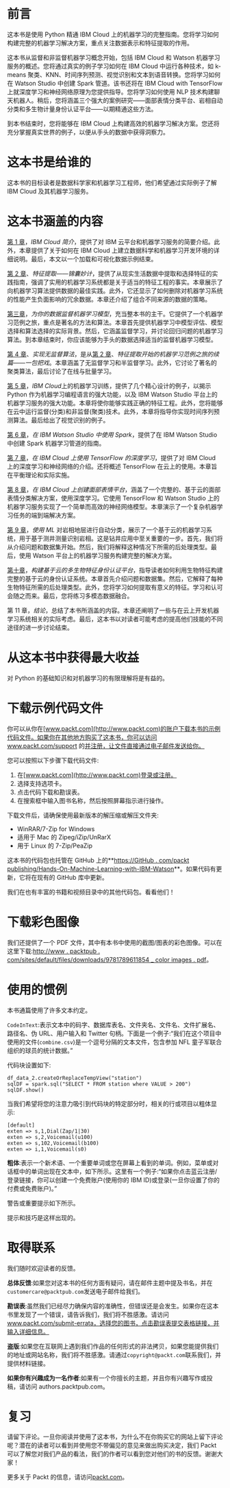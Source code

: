 

# 前言

这本书是使用 Python 精通 IBM Cloud 上的机器学习的完整指南。您将学习如何构建完整的机器学习解决方案，重点关注数据表示和特征提取的作用。

这本书从监督和非监督机器学习概念开始，包括 IBM Cloud 和 Watson 机器学习服务的概述。您将通过真实的例子学习如何在 IBM Cloud 中运行各种技术，如 k-means 聚类、KNN、时间序列预测、视觉识别和文本到语音转换。您将学习如何在 Watson Studio 中创建 Spark 管道。该书还将在 IBM Cloud with TensorFlow 上就深度学习和神经网络原理为您提供指导。您将学习如何使用 NLP 技术构建聊天机器人。稍后，您将涵盖三个强大的案例研究——面部表情分类平台、岩相自动分类和多生物计量身份认证平台——以期精通这些方法。

到本书结束时，您将能够在 IBM Cloud 上构建高效的机器学习解决方案。您还将充分掌握真实世界的例子，以便从手头的数据中获得洞察力。



# 这本书是给谁的

这本书的目标读者是数据科学家和机器学习工程师，他们希望通过实际例子了解 IBM Cloud 及其机器学习服务。



# 这本书涵盖的内容

[第 1 章](07c92a06-635f-41ef-b2be-3654ba90b790.xhtml)，*IBM Cloud 简介*，提供了对 IBM 云平台和机器学习服务的简要介绍。此外，本章提供了关于如何在 IBM Cloud 上建立数据科学和机器学习开发环境的详细说明。最后，本文以一个加载和可视化数据示例结束。

[第 2 章](8e025e72-a0f0-429a-84a8-f3ffe2c023bf.xhtml)、*特征提取——锦囊妙计*，提供了从现实生活数据中提取和选择特征的实践指南，强调了实用的机器学习系统都是关于适当的特征工程的事实。本章展示了向机器学习算法提供数据的最佳实践。此外，它还显示了如何删除对机器学习系统的性能产生负面影响的冗余数据。本章还介绍了组合不同来源的数据的策略。

[第三章](b2822c69-13f0-4943-9e66-f9ef04898b60.xhtml)，*为你的数据监督机器学习模型*，充当整本书的主干。它提供了一个机器学习范例之旅，重点是著名的方法和算法。本章首先提供机器学习中模型评估、模型选择和算法选择的实际背景。然后，它涵盖监督学习，并讨论回归问题的机器学习算法。到本章结束时，你应该能够为手头的数据选择适当的监督机器学习模型。

[第 4 章](f131f753-1d77-478c-9c0d-1e799330eed8.xhtml)、*实现无监督算法*，是从[第 2 章](8e025e72-a0f0-429a-84a8-f3ffe2c023bf.xhtml)、*特征提取开始的机器学习范例之旅的续篇——一包把戏*。本章涵盖了无监督学习和半监督学习。此外，它讨论了著名的聚类算法，最后讨论了在线与批量学习。

[第 5 章](673af2b7-d2ce-40af-a960-7708cb231e6a.xhtml)，*IBM Cloud*上的机器学习训练，提供了几个精心设计的例子，以揭示 Python 作为机器学习编程语言的强大功能，以及 IBM Watson Studio 平台上的机器学习服务的强大功能。本章将使你能够实践正确的特征工程。此外，您将能够在云中运行监督(分类)和非监督(聚类)技术。此外，本章将指导你实现时间序列预测算法。最后给出了视觉识别的例子。

[第 6 章](673af2b7-d2ce-40af-a960-7708cb231e6a.xhtml)，*在 IBM Watson Studio 中使用 Spark*，提供了在 IBM Watson Studio 中创建 Spark 机器学习管道的指南。

[第 7 章](99762d15-664d-4987-82cf-74440dedabb3.xhtml)，*在 IBM Cloud 上使用 TensorFlow 的深度学习*，提供了对 IBM Cloud 上的深度学习和神经网络的介绍。还将概述 TensorFlow 在云上的使用。本章旨在平衡理论和实际实施。

[第 8 章](4ed9b065-d004-45ed-97e4-65c805d8ab3a.xhtml)，*在 IBM Cloud 上创建面部表情平台*，涵盖了一个完整的、基于云的面部表情分类解决方案，使用深度学习。它使用 TensorFlow 和 Watson Studio 上的机器学习服务实现了一个简单而高效的神经网络模型。本章演示了一个复杂机器学习任务的端到端解决方案。

[第 9 章](58be904f-ac18-48c5-b08e-7d105b163415.xhtml)，*使用 ML* 对岩相地层进行自动分类，展示了一个基于云的机器学习系统，用于基于测井测量识别岩相。这是钻井应用中至关重要的一步。首先，我们将从介绍问题和数据集开始。然后，我们将解释这种情况下所需的后处理类型。最后，使用 Watson 平台上的机器学习服务构建完整的解决方案。

[第十章](a2440edb-9ab5-4843-b13b-4ad6058a8af3.xhtml)，*构建基于云的多生物特征身份认证平台*，指导读者如何利用生物特征构建完整的基于云的身份认证系统。本章首先介绍问题和数据集。然后，它解释了每种生物特征所需的后处理类型。此外，您将学习如何提取有意义的特征。学习和认可会随之而来。最后，您将练习多模态数据融合。

第 11 章，*结论*，总结了本书所涵盖的内容。本章还阐明了一些与在云上开发机器学习系统相关的实际考虑。最后，这本书以对读者可能考虑的提高他们技能的不同途径的进一步讨论结束。



# 从这本书中获得最大收益

对 Python 的基础知识和对机器学习的有限理解将是有益的。



# 下载示例代码文件

你可以从你在[www.packt.com](http://www.packt.com)的账户下载本书的示例代码文件。如果你在其他地方购买了这本书，你可以访问 www.packt.com/support 的[并注册，让文件直接通过电子邮件发送给你。](http://www.packt.com/support)

您可以按照以下步骤下载代码文件:

1.  在[www.packt.com](http://www.packt.com)登录或注册。
2.  选择支持选项卡。
3.  点击代码下载和勘误表。
4.  在搜索框中输入图书名称，然后按照屏幕指示进行操作。

下载文件后，请确保使用最新版本的解压缩或解压文件夹:

*   WinRAR/7-Zip for Windows
*   适用于 Mac 的 Zipeg/iZip/UnRarX
*   用于 Linux 的 7-Zip/PeaZip

这本书的代码包也托管在 GitHub 上的**[https://GitHub . com/packt publishing/Hands-On-Machine-Learning-with-IBM-Watson](https://github.com/PacktPublishing/Hands-On-Machine-Learning-with-IBM-Watson)**。如果代码有更新，它将在现有的 GitHub 库中更新。

我们在也有丰富的书籍和视频目录中的其他代码包。看看他们！



# 下载彩色图像

我们还提供了一个 PDF 文件，其中有本书中使用的截图/图表的彩色图像。可以在这里下载:[http://www . packtpub . com/sites/default/files/downloads/9781789611854 _ color images . pdf](http://www.packtpub.com/sites/default/files/downloads/9781789611854_ColorImages.pdf)。



# 使用的惯例

本书通篇使用了许多文本约定。

`CodeInText`:表示文本中的码字、数据库表名、文件夹名、文件名、文件扩展名、路径名、伪 URL、用户输入和 Twitter 句柄。下面是一个例子:“我们在这个项目中使用的文件(`combine.csv`)是一个逗号分隔的文本文件，包含参加 NFL 童子军联合组织的球员的统计数据。”

代码块设置如下:

```
df_data_2.createOrReplaceTempView("station")
sqlDF = spark.sql("SELECT * FROM station where VALUE > 200")
sqlDF.show()
```

当我们希望将您的注意力吸引到代码块的特定部分时，相关的行或项目以粗体显示:

```
[default]
exten => s,1,Dial(Zap/1|30)
exten => s,2,Voicemail(u100)
exten => s,102,Voicemail(b100)
exten => i,1,Voicemail(s0)
```

**粗体**:表示一个新术语、一个重要单词或您在屏幕上看到的单词。例如，菜单或对话框中的单词出现在文本中，如下所示。这里有一个例子:“如果你点击蓝云注册/登录链接，你可以创建一个免费账户(使用你的 IBM ID)或登录(一旦你设置了你的付费或免费账户)。”

警告或重要提示如下所示。

提示和技巧是这样出现的。



# 取得联系

我们随时欢迎读者的反馈。

**总体反馈**:如果您对这本书的任何方面有疑问，请在邮件主题中提及书名，并在`customercare@packtpub.com`发送电子邮件给我们。

**勘误表**:虽然我们已经尽力确保内容的准确性，但错误还是会发生。如果你在这本书里发现了一个错误，请告诉我们，我们将不胜感激。请访问 www.packt.com/submit-errata，选择您的图书，点击勘误表提交表格链接，并输入详细信息。

**盗版**:如果您在互联网上遇到我们作品的任何形式的非法拷贝，如果您能提供我们的地址或网站名称，我们将不胜感激。请通过`copyright@packt.com`联系我们，并提供材料链接。

**如果你有兴趣成为一名作者**:如果有一个你擅长的主题，并且你有兴趣写作或投稿，请访问 authors.packtpub.com。



# 复习

请留下评论。一旦你阅读并使用了这本书，为什么不在你购买它的网站上留下评论呢？潜在的读者可以看到并使用您不带偏见的意见来做出购买决定，我们 Packt 可以了解您对我们产品的看法，我们的作者可以看到您对他们的书的反馈。谢谢大家！

更多关于 Packt 的信息，请访问[packt.com](http://www.packt.com/)。